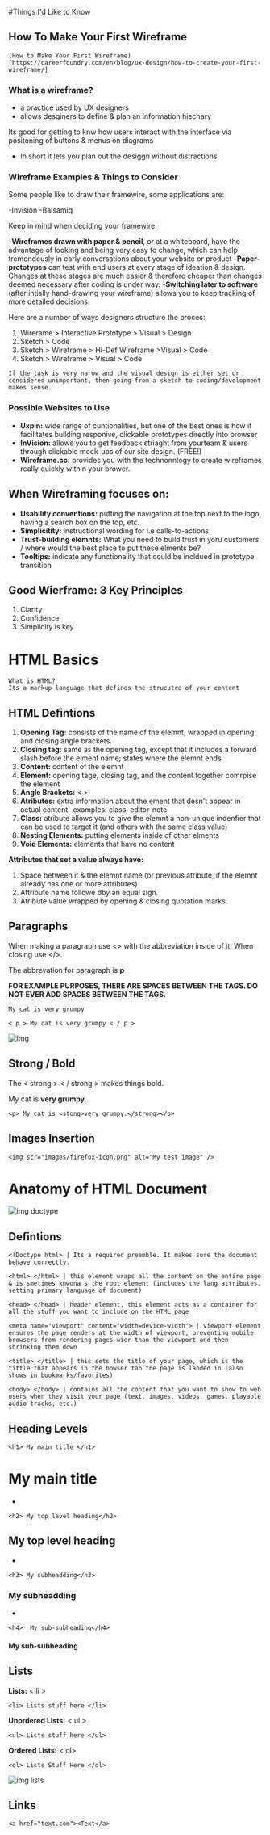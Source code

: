 #Things I'd Like to Know

##  How To Make Your First Wireframe

```
(How to Make Your First Wireframe)[https://careerfoundry.com/en/blog/ux-design/how-to-create-your-first-wireframe/]
```

### What is a wireframe?

- a practice used by UX designers
- allows desginers to define & plan an information hiechary

Its good for getting to knw how users interact with the interface via positoning of buttons & menus on diagrams

- In short it lets you plan out the desiggn without distractions

### Wireframe Examples & Things to Consider

Some people like to draw their framewire, some applications are:

-Invision
-Balsamiq

Keep in mind when deciding your framewire:

-**Wireframes drawn with paper & pencil**, or at a whiteboard, have the advantage of looking and being very easy to change, which can help tremendously in early conversations about your website or product
-**Paper-prototypes** can test with end users at every stage of ideation & design. Changes at these stages are much easier & therefore cheaper than changes deemed necessary after coding is under way.
-**Switching later to software** (after intially hand-drawing your wireframe) allows you to keep tracking of more detailed decisions. 

Here are a number of ways designers structure the proces:
1. Wirerame > Interactive Prototype > Visual > Design
2. Sketch > Code
3. Sketch > Wireframe > Hi-Def Wireframe >Visual > Code
4. Sketch > Wireframe > Visual > Code

```
If the task is very narow and the visual design is either set or considered unimportant, then going from a sketch to coding/development makes sense.
```

### Possible Websites to Use

- **Uxpin:** wide range of cuntionalities, but one of the best ones is how it facilitates building responive, clickable prototypes directly into browser
- **InVision:** allows you to get feedback striaght from yourteam & users through clickable mock-ups of our site design. (FREE!)
- **Wireframe.cc:** provides you with the technonnlogy to create wireframes really quickly within your brower.

## When Wireframing focuses on:

- **Usability conventions:** putting the navigation at the top next to the logo, having a search box on the top, etc.
- **Simplicitity:** instructional wording for i.e calls-to-actions
- **Trust-building elemnts:** What you need to build trust in yoru customers / where would the best place to put these elments be?
- **Tooltips:** indicate any functionality that could be incldued in prototype transition


## Good Wierframe: 3 Key Principles
1. Clarity
2. Confidence
3. Simplicity is key


# HTML Basics

```
What is HTML?
Its a markup language that defines the strucutre of your content
```
## HTML Defintions

1. **Opening Tag:** consists of the name of the elemnt, wrapped in opening and closing angle brackets. 
2. **Closing tag:** same as the opening tag, except that it includes a forward slash before the elment name; states where the elemnt ends
3. **Content:** content of the elemnt
4. **Element:** opening tage, closing tag, and the content together comrpise the element
5. **Angle Brackets:** < >
6. **Atributes:** extra information about the ement that desn't appear in actual content
    -examples: class, editor-note
7. **Class:** atribute allows you to give the elemnt a non-unique indenfier that can be used to target it (and others with the same class value)
8. **Nesting Elements:** putting elements inside of other elments
9. **Void Elements:** elements that have no content 

**Attributes that set a value always have:**
1. Space between it & the elemnt name (or previous atribute, if the elemnt already has one or more attributes)
2. Attribute name followe dby an equal sign. 
3. Atribute value wrapped by opening & closing quotation marks.



## Paragraphs

When making a paragraph use <> with the abbreviation inside of it. When closing use </>.

The abbrevation for paragraph is **p**

**FOR EXAMPLE PURPOSES, THERE ARE SPACES BETWEEN THE TAGS. DO NOT EVER ADD SPACES BETWEEN THE TAGS.**

```
My cat is very grumpy
```
```
< p > My cat is very grumpy < / p >
```
![Img](https://cdn.discordapp.com/attachments/442113342501552147/1072199447393620060/IMG_4083.png)

## Strong / Bold

The < strong > < / strong > makes things bold.

My cat is **very grumpy.**

```
<p> My cat is <stong>very grumpy.</strong></p>
```

## Images Insertion

```
<img scr="images/firefox-icon.png" alt="My test image" />
```

# Anatomy of HTML Document

![img doctype](https://cdn.discordapp.com/attachments/442113342501552147/1072199447162917004/IMG_4084.png)

## Defintions


```
<!Doctype html> | Its a required preamble. It makes sure the document behave correctly.
```

```
<html> </html> | this element wraps all the content on the entire page & is smetimes knwona s the root element (includes the lang attributes, setting primary language of document)
```

```
<head> </head> | header element, this element acts as a container for all the stuff you want to include on the HTML page
```

```
<meta name="viewport" content="width=device-width"> | viewport element ensures the page renders at the width of viewport, preventing mobile browsers from rendering pages wier than the viewport and then shrinking them down
```

```
<title> </title> | this sets the title of your page, which is the tittle that appears in the bowser tab the page is laoded in (also shows in bookmarks/favorites)
```

```
<body> </body> | contains all the content that you want to show to web users when they visit your page (text, images, videos, games, playable audio tracks, etc.)
```


## Heading Levels

```
<h1> My main title </h1>
```

<h1> My main title </h1>

-

```
<h2> My top level heading</h2>
```

<h2> My top level heading</h2>

-

```
<h3> My subheadding</h3>
```

<h3> My subheadding</h3>

-

```
<h4>  My sub-subheading</h4>
```

<h4> My sub-subheading </h4>


## Lists

**Lists:** < li >


```
<li> Lists stuff here </li>
```


**Unordered Lists:**  < ul > 


```
<ul> Lists stuff here </ul>
```

**Ordered Lists:** < ol> 


```
<ol> Lists Stuff Here </ol>
```

![img lists](https://cdn.discordapp.com/attachments/442113342501552147/1072199446949019688/IMG_4085.png)


## Links

```
<a href="text.com"><Text</a>
```

